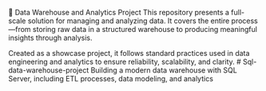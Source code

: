🚀 Data Warehouse and Analytics Project
This repository presents a full-scale solution for managing and analyzing data. It covers the entire process—from storing raw data in a structured warehouse to producing meaningful insights through analysis.

Created as a showcase project, it follows standard practices used in data engineering and analytics to ensure reliability, scalability, and clarity.  # Sql-data-warehouse-project
Building a modern data warehouse with SQL Server, including ETL processes, data modeling, and analytics
